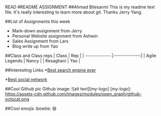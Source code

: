 READ
#README ASSIGNMENT
##Ahmad Bilesanmi
This is my readme text file. It's really interesting to learn more about git. Thanks Jerry Yang.

##List of Assignments this week
* Mark-down assignment from Jerry
* Personal Website assignment from Ashwin
* Sales Assignment from Lars
* Blog write up from Yao

##Class and Class reps
| Class        | Rep           | 
| ------------- |:-------------:| 
| Agile Legends      | Nancy | 
| Kesaghani | Yao      | 

##Interesting Links
*[Best search engine ever](https://www.google.com)

*[Best social network](https://www.facebook.com)

##Cool Github pic
Github image:
![alt text][my-logo]
[my-logo]: https://assets-cdn.github.com/images/modules/open_graph/github-octocat.png

##Cool emojis
 :bowtie:
 :smile:
 
